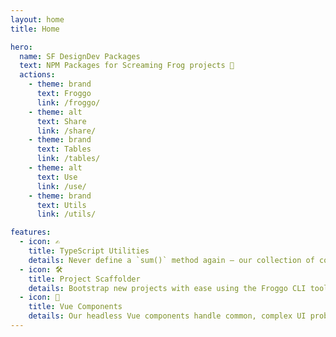 ```yaml
---
layout: home
title: Home

hero:
  name: SF DesignDev Packages
  text: NPM Packages for Screaming Frog projects 🐸
  actions:
    - theme: brand
      text: Froggo
      link: /froggo/
    - theme: alt
      text: Share
      link: /share/
    - theme: brand
      text: Tables
      link: /tables/
    - theme: alt
      text: Use
      link: /use/
    - theme: brand
      text: Utils
      link: /utils/

features:
  - icon: ✍️
    title: TypeScript Utilities
    details: Never define a `sum()` method again — our collection of common utility methods has you covered!
  - icon: 🛠️
    title: Project Scaffolder
    details: Bootstrap new projects with ease using the Froggo CLI tool!
  - icon: 🖖
    title: Vue Components
    details: Our headless Vue components handle common, complex UI problems for you — just add styles!
---
```

